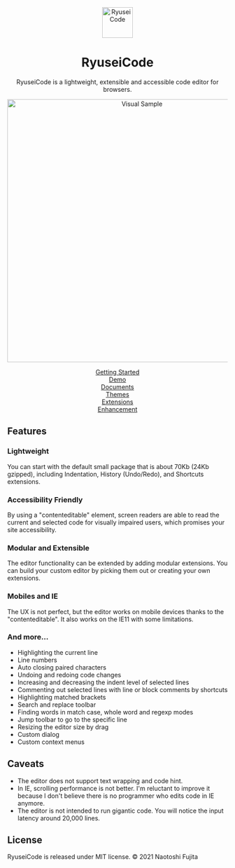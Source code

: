 <div align="center">
<a href="https://code.ryuseijs.com">
  <img alt="RyuseiCode" src="https://code.ryuseijs.com/images/svg/logo.svg" width="70">
</a>

<h1>RyuseiCode</h1>

<p>
RyuseiCode is a lightweight, extensible and accessible code editor for browsers.
</p>

<p>
  <a href="https://code.ryuseijs.com">
    <img src="https://code.ryuseijs.com/images/readme/sample.png" alt="Visual Sample" style="max-width: 100%;" width="600">
  </a>
</p>

<p>
  <a href="https://code.ryuseijs.com/guides/getting-started/">Getting Started</a>
  <br>
  <a href="https://code.ryuseijs.com/">Demo</a>
  <br>
  <a href="https://code.ryuseijs.com/documents/">Documents</a>
  <br>
  <a href="https://code.ryuseijs.com/guides/themes/">Themes</a>
  <br>
  <a href="https://code.ryuseijs.com/extensions/">Extensions</a>
  <br>
  <a href="https://code.ryuseijs.com/enhancement/">Enhancement</a>
</p>
</div>


## Features

### Lightweight

You can start with the default small package that is about 70Kb (24Kb gzipped), including Indentation, History (Undo/Redo), and Shortcuts extensions.

### Accessibility Friendly

By using a "contenteditable" element, screen readers are able to read the current and selected code for visually impaired users, which promises your site accessibility.

### Modular and Extensible

The editor functionality can be extended by adding modular extensions. You can build your custom editor by picking them out or creating your own extensions.

### Mobiles and IE

The UX is not perfect, but the editor works on mobile devices thanks to the "contenteditable". It also works on the IE11 with some limitations.

### And more...

- Highlighting the current line
- Line numbers
- Auto closing paired characters
- Undoing and redoing code changes
- Increasing and decreasing the indent level of selected lines
- Commenting out selected lines with line or block comments by shortcuts
- Highlighting matched brackets
- Search and replace toolbar
- Finding words in match case, whole word and regexp modes
- Jump toolbar to go to the specific line
- Resizing the editor size by drag
- Custom dialog
- Custom context menus

## Caveats

- The editor does not support text wrapping and code hint.
- In IE, scrolling performance is not better. I'm reluctant to improve it because I don't believe there is no programmer who edits code in IE anymore.
- The editor is not intended to run gigantic code. You will notice the input latency around 20,000 lines.


## License

RyuseiCode is released under MIT license. © 2021 Naotoshi Fujita
